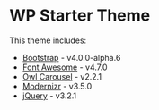 # WP Starter Theme

This theme includes:

  - [Bootstrap](http://v4-alpha.getbootstrap.com/) - v4.0.0-alpha.6
  - [Font Awesome](http://fontawesome.io/) - v4.7.0
  - [Owl Carousel](https://owlcarousel2.github.io/OwlCarousel2/) - v2.2.1
  - [Modernizr](https://modernizr.com/) - v3.5.0
  - [jQuery](https://jquery.com/) - v3.2.1